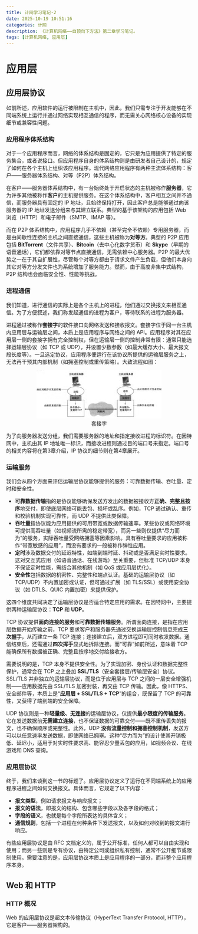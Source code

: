 ```yaml
---
title: 计网学习笔记-2
date: 2025-10-19 10:51:16
categories: 计网
description: 《计算机网络——自顶向下方法》第二章学习笔记。
tags: [计算机网络, 应用层]
---
```

# 应用层
## 应用层协议
如前所述，应用软件的运行被限制在主机中，因此，我们只需专注于开发能够在不同端系统上运行并通过网络实现相互通信的程序，而无需关心网络核心设备的实现细节或兼容性问题。

### 应用程序体系结构
对于一个应用程序而言，网络的体系结构是固定的，它只是为应用提供了特定的服务集合，或者说接口。但应用程序自身的体系结构则是由研发者自己设计的，规定了如何在各个主机上组织该应用程序。现代网络应用程序有两种主流体系结构：客户——服务器体系结构、对等（P2P）体系结构。

在客户——服务器体系结构中，有一台始终处于开启状态的主机被称作**服务器**，它为许多其他被称作**客户**的主机提供服务。在这个体系结构中，客户相互之间并不通信，而服务器具有固定的 IP 地址，且始终保持打开，因此客户总是能够通过向该服务器的 IP 地址发送分组来与其建立联系。典型的基于该架构的应用包括 Web 浏览（HTTP）和电子邮件（SMTP、IMAP 等）。

而在 P2P 体系结构中，应用程序几乎不依赖（甚至完全不依赖）专用服务器，而是由间歇性连接的主机之间直接通信，这些主机被称为**对等方**。典型的 P2P 应用包括 **BitTorrent**（文件共享）、**Bitcoin**（去中心化数字货币）和 **Skype**（早期的语音通话），它们都依靠对等节点直接通信，无需依赖中心服务器。P2P 的最大优势之一在于其自扩展性，尽管每个对等方都由于请求文件产生负载，但他们本身向其它对等方分发文件也为系统增加了服务能力。然而，由于高度非集中式结构，P2P 结构也会面临安全性、性能等挑战。

### 进程通信
我们知道，进行通信的实际上是各个主机上的进程，他们通过交换报文来相互通信。为了方便叙述，我们称发起通信的进程为客户，等待联系的进程为服务器。

进程通过被称作**套接字**的软件接口向网络发送和接收报文。套接字位于同一台主机内应用层与运输层之间，本质上是应用程序与网络之间的 API。应用程序对其在应用层一侧的套接字拥有完全控制权，但在运输层一侧的控制非常有限：通常只能选择运输层协议（如 TCP 或 UDP），并设置少数参数（如最大缓存大小、最大报文段长度等）。一旦选定协议，应用程序便运行在该协议所提供的运输层服务之上，无法再干预其内部机制（如拥塞控制或重传策略）。大致流程如图：

<figure style="text-align: center;">
  <img src="/illustrations/计网笔记2/1.png" alt="套接字" width="80%">
  <figcaption>套接字</figcaption>
</figure>

为了向服务器发送分组，我们需要服务器的地址和指定接收进程的标识符。在因特网中，主机由其 IP 地址唯一标识，而接收进程则通过目的端口号来指定。端口号的相关内容将在第3章介绍，IP 协议的细节则在第4章展开。

### 运输服务
我们会从四个方面来评估运输层协议能够提供的服务：可靠数据传输、吞吐量、定时和安全性。

- **可靠数据传输**指的是协议能够确保发送方发出的数据被接收方**正确、完整且按序**地交付，即使底层网络可能丢包、损坏或乱序。例如，TCP 通过确认、重传和校验机制实现可靠性，而 UDP 不提供此类保障。
- **吞吐量**指协议能为应用提供的可用带宽或数据传输速率。某些协议或网络环境可提供高吞吐量（如视频流所需的稳定带宽），而另一些则仅提供“尽力而为”的服务，实际吞吐量受网络拥塞等因素影响。具有吞吐量要求的应用被称作“带宽敏感的应用”，而没有要求的一般被称作弹性应用。
- **定时**涉及数据交付的延迟特性，如端到端时延、抖动或是否满足实时性要求。这对交互式应用（如语音通话、在线游戏）至关重要，但标准 TCP/UDP 本身不保证定时性能，需结合其他机制（如 QoS 或应用层优化）。
- **安全性**包括数据的机密性、完整性和端点认证。基础的运输层协议（如 TCP/UDP）不内置加密或认证，但可通过扩展（如 TLS/SSL）或使用安全协议（如 DTLS、QUIC 内置加密）来提供保护。

这四个维度共同决定了运输层协议是否适合特定应用的需求。在因特网中，主要提供两种运输层协议：**TCP** 和 **UDP**。

TCP 协议提供**面向连接的服务**和**可靠数据传输服务**。所谓面向连接，是指在应用层数据开始传输之前，TCP 要求客户和服务器先通过交换运输层控制信息完成**三次握手**，从而建立一条 TCP 连接；连接建立后，双方进程即可同时收发数据。通信结束后，还需通过**四次挥手**显式地拆除连接。而“可靠”如前所述，意味着 TCP 能确保所有数据被正确、完整且按序地交付给接收方。

需要说明的是，TCP 本身不提供安全性。为了实现加密、身份认证和数据完整性保护，通常会在 TCP 之上叠加 **SSL/TLS**（安全套接层/传输层安全）协议。SSL/TLS 并非独立的运输层协议，而是位于应用层与 TCP 之间的一层安全增强机制——应用数据先由 SSL/TLS 加密封装，再交由 TCP 传输。因此，像 HTTPS、安全邮件等，本质上是“**应用层 + SSL/TLS + TCP**”的组合，既保留了 TCP 的可靠性，又获得了端到端的安全保障。

UDP 协议则是一种**轻量级、无连接**的运输层协议，仅提供**最小限度的传输服务**。它在发送数据前**无需建立连接**，也不保证数据的可靠交付——既不重传丢失的报文，也不确保顺序或完整性。此外，UDP **没有流量控制和拥塞控制机制**，发送方可以以任意速率发送数据，即使网络已拥塞。这种“尽力而为”的设计使其开销极低、延迟小，适用于对实时性要求高、能容忍少量丢包的应用，如视频会议、在线游戏和 DNS 查询。

### 应用层协议
终于，我们来谈到这一节的标题了。应用层协议定义了运行在不同端系统上的应用程序进程之间如何交换报文。具体而言，它规定了以下内容：  

- **报文类型**，例如请求报文与响应报文；  
- **报文的语法**，即报文的结构、包含哪些字段以及各字段的格式；  
- **字段的语义**，也就是每个字段所表达的具体含义；  
- **通信规则**，包括一个进程在何种条件下发送报文，以及如何对收到的报文进行响应。  

有些应用层协议是由 RFC 文档定义的，属于公开标准，任何人都可以自由实现和使用；而另一些则是专有协议，由特定公司或组织私有控制，通常不公开细节或限制使用。需要注意的是，应用层协议本质上是应用程序的一部分，而非整个应用程序本身。

## Web 和 HTTP
### HTTP 概况
Web 的应用层协议是超文本传输协议（HyperText Transfer Protocol, HTTP），它是客户——服务器架构的。